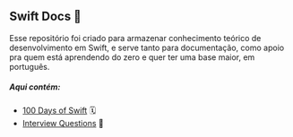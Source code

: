 ## Swift Docs 📲

Esse repositório foi criado para armazenar conhecimento teórico de desenvolvimento em Swift, e serve tanto para documentação, como apoio pra quem está aprendendo do zero e quer ter uma base maior, em português.

##### Aqui contém:

- [100 Days of Swift](https://github.com/brenonsc/Swift-Docs/blob/main/100%20Days%20of%20Swift.md) 🗓️
- [Interview Questions](https://github.com/brenonsc/Swift-Docs/blob/main/Interview%20Questions.md) 📝

